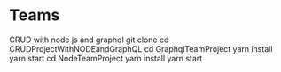 # Teams
CRUD with node js and graphql
git clone 
cd CRUDProjectWithNODEandGraphQL
cd GraphqlTeamProject
yarn install
yarn start
cd NodeTeamProject
yarn install
yarn start

